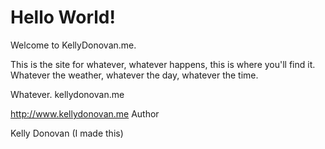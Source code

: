 <!DOCTYPE html>
<html>
<head>
</head>
<body>

<h1>Hello World!</h1>
<p>Welcome to KellyDonovan.me.

This is the site for whatever, whatever happens, this is where you'll find it. Whatever the weather, whatever the day, whatever the time.

Whatever.
kellydonovan.me

http://www.kellydonovan.me
Author

Kelly Donovan
(I made this)
</p>

</body>
</html>
